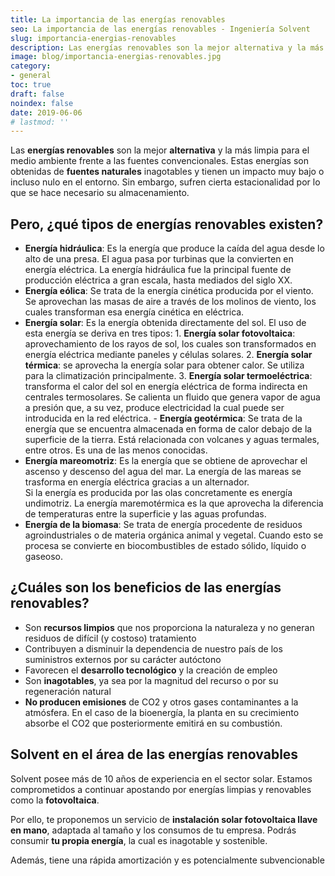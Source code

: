 ```yaml
---
title: La importancia de las energías renovables
seo: La importancia de las energías renovables - Ingeniería Solvent
slug: importancia-energias-renovables
description: Las energías renovables son la mejor alternativa y la más limpia para el medio ambiente frente a las fuentes convencionales. Estas energías son obtenidas de
image: blog/importancia-energias-renovables.jpg
category:
- general
toc: true
draft: false
noindex: false
date: 2019-06-06
# lastmod: ''
---
```

Las **energías renovables** son la mejor **alternativa** y la más limpia para el medio ambiente frente a las fuentes convencionales. Estas energías son obtenidas de **fuentes naturales** inagotables y tienen un impacto muy bajo o incluso nulo en el entorno. Sin embargo, sufren cierta estacionalidad por lo que se hace necesario su almacenamiento.

## Pero, ¿qué tipos de energías renovables existen?

- **Energía hidráulica**: Es la energía que produce la caída del agua desde lo alto de una presa. El agua pasa por turbinas que la convierten en energía eléctrica. La energía hidráulica fue la principal fuente de producción eléctrica a gran escala, hasta mediados del siglo XX.
- **Energía eólica**: Se trata de la energía cinética producida por el viento. Se aprovechan las masas de aire a través de los molinos de viento, los cuales transforman esa energía cinética en eléctrica.
- **Energía solar**: Es la energía obtenida directamente del sol. El uso de esta energía se deriva en tres tipos:     1. **Energía solar fotovoltaica**: aprovechamiento de los rayos de sol, los cuales son transformados en energía eléctrica mediante paneles y células solares.     2. **Energía solar térmica**: se aprovecha la energía solar para obtener calor. Se utiliza para la climatización principalmente.     3. **Energía solar termoeléctrica**: transforma el calor del sol en energía eléctrica de forma indirecta en centrales termosolares. Se calienta un fluido que genera vapor de agua a presión que, a su vez, produce electricidad la cual puede ser introducida en la red eléctrica. - **Energía geotérmica**: Se trata de la energía que se encuentra almacenada en forma de calor debajo de la superficie de la tierra. Está relacionada con volcanes y aguas termales, entre otros. Es una de las menos conocidas.
- **Energía mareomotriz**: Es la energía que se obtiene de aprovechar el ascenso y descenso del agua del mar. La energía de las mareas se trasforma en energía eléctrica gracias a un alternador. <br> Si la energía es producida por las olas concretamente es energía undimotriz. La energía maremotérmica es la que aprovecha la diferencia de temperaturas entre la superficie y las aguas profundas.
- **Energía de la biomasa**: Se trata de energía procedente de residuos agroindustriales o de materia orgánica animal y vegetal. Cuando esto se procesa se convierte en biocombustibles de estado sólido, líquido o gaseoso.

## ¿Cuáles son los beneficios de las energías renovables?

- Son **recursos limpios** que nos proporciona la naturaleza y no generan residuos de difícil (y costoso) tratamiento
- Contribuyen a disminuir la dependencia de nuestro país de los suministros externos por su carácter autóctono
- Favorecen el **desarrollo tecnológico** y la creación de empleo
- Son **inagotables**, ya sea por la magnitud del recurso o por su regeneración natural
- **No producen emisiones** de CO2 y otros gases contaminantes a la atmósfera. En el caso de la bioenergía, la planta en su crecimiento absorbe el CO2 que posteriormente emitirá en su combustión.

## Solvent en el área de las energías renovables

Solvent posee más de 10 años de experiencia en el sector solar. Estamos comprometidos a continuar apostando por energías limpias y renovables como la **fotovoltaica**.

Por ello, te proponemos un servicio de **instalación solar fotovoltaica llave en mano**, adaptada al tamaño y los consumos de tu empresa. Podrás consumir **tu propia energía**, la cual es inagotable y sostenible.

Además, tiene una rápida amortización y es potencialmente subvencionable
